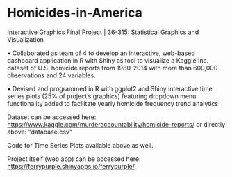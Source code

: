 # Homicides-in-America
Interactive Graphics Final Project | 36-315: Statistical Graphics and Visualization 

• Collaborated as team of 4 to develop an interactive, web-based dashboard application in R with Shiny as tool to visualize a Kaggle Inc. dataset of U.S. homicide reports from 1980-2014 with more than 600,000 observations and 24 variables. 

•	Devised and programmed in R with ggplot2 and Shiny interactive time series plots (25% of project’s graphics) featuring dropdown menu functionality added to facilitate yearly homicide frequency trend analytics.

Dataset can be accessed here: https://www.kaggle.com/murderaccountability/homicide-reports/ or directly above: "database.csv"

Code for Time Series Plots available above as well.

Project itself (web app) can be accessed here: https://ferrypurple.shinyapps.io/ferrypurple/

